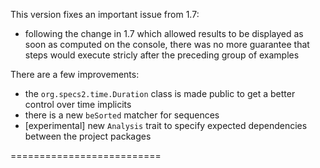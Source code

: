 This version fixes an important issue from 1.7:

 * following the change in 1.7 which allowed results to be displayed as soon as computed on the console, there was no more guarantee that steps would execute stricly after the preceding group of examples
   
There are a few improvements:  
  
 * the `org.specs2.time.Duration` class is made public to get a better control over time implicits
 * there is a new `beSorted` matcher for sequences
 * [experimental] new `Analysis` trait to specify expected dependencies between the project packages
 
 ==========================